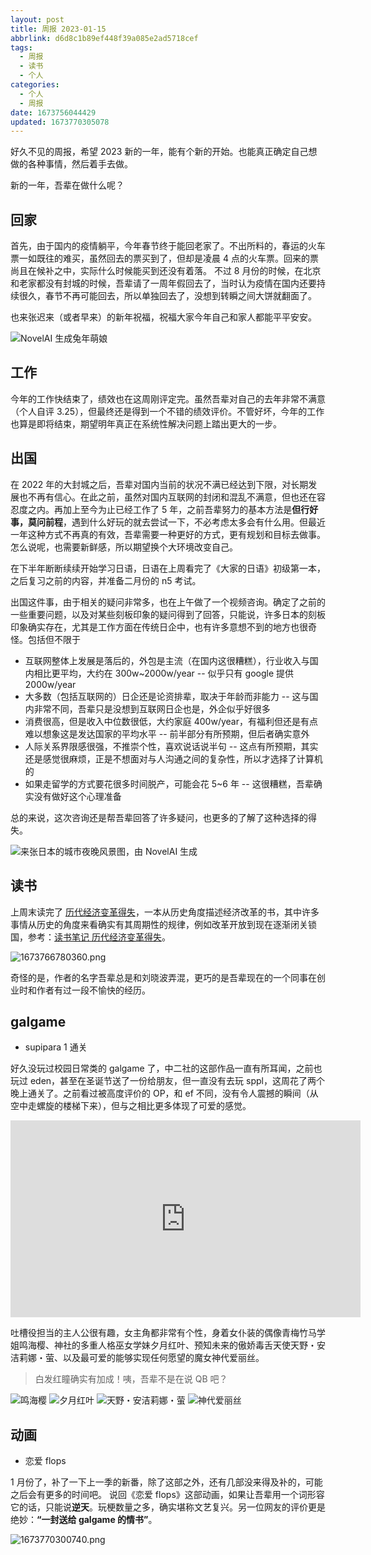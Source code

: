 ```yaml
---
layout: post
title: 周报 2023-01-15
abbrlink: d6d8c1b89ef448f39a085e2ad5718cef
tags:
  - 周报
  - 读书
  - 个人
categories:
  - 个人
  - 周报
date: 1673756044429
updated: 1673770305078
---
```


好久不见的周报，希望 2023 新的一年，能有个新的开始。也能真正确定自己想做的各种事情，然后着手去做。

新的一年，吾辈在做什么呢？

## 回家

首先，由于国内的疫情躺平，今年春节终于能回老家了。不出所料的，春运的火车票一如既往的难买，虽然回去的票买到了，但却是凌晨 4 点的火车票。回来的票尚且在候补之中，实际什么时候能买到还没有着落。
不过 8 月份的时候，在北京和老家都没有封城的时候，吾辈请了一周年假回去了，当时认为疫情在国内还要持续很久，春节不再可能回去，所以单独回去了，没想到转瞬之间大饼就翻面了。

也来张迟来（或者早来）的新年祝福，祝福大家今年自己和家人都能平平安安。

![NovelAI 生成兔年萌娘](/resources/aad107b87fba49ec93333a8edae7e904.png)

## 工作

今年的工作快结束了，绩效也在这周刚评定完。虽然吾辈对自己的去年非常不满意（个人自评 3.25），但最终还是得到一个不错的绩效评价。不管好坏，今年的工作也算是即将结束，期望明年真正在系统性解决问题上踏出更大的一步。

## 出国

在 2022 年的大封城之后，吾辈对国内当前的状况不满已经达到下限，对长期发展也不再有信心。在此之前，虽然对国内互联网的封闭和混乱不满意，但也还在容忍度之内。再加上至今为止已经工作了 5 年，之前吾辈努力的基本方法是**但行好事，莫问前程**，遇到什么好玩的就去尝试一下，不必考虑太多会有什么用。但最近一年这种方式不再真的有效，吾辈需要一种更好的方式，更有规划和目标去做事。怎么说呢，也需要新鲜感，所以期望换个大环境改变自己。

在下半年断断续续开始学习日语，日语在上周看完了《大家的日语》初级第一本，之后复习之前的内容，并准备二月份的 n5 考试。

出国这件事，由于相关的疑问非常多，也在上午做了一个视频咨询。确定了之前的一些重要问题，以及对某些刻板印象的疑问得到了回答，只能说，许多日本的刻板印象确实存在，尤其是工作方面在传统日企中，也有许多意想不到的地方也很奇怪。包括但不限于

- 互联网整体上发展是落后的，外包是主流（在国内这很糟糕），行业收入与国内相比更平均，大约在 300w\~2000w/year -- 似乎只有 google 提供 2000w/year
- 大多数（包括互联网的）日企还是论资排辈，取决于年龄而非能力 -- 这与国内非常不同，吾辈只是没想到互联网日企也是，外企似乎好很多
- 消费很高，但是收入中位数很低，大约家庭 400w/year，有福利但还是有点难以想象这是发达国家的平均水平 -- 前半部分有所预期，但后者确实意外
- 人际关系界限感很强，不推崇个性，喜欢说话说半句 -- 这点有所预期，其实还是感觉很麻烦，正是不想面对与人沟通之间的复杂性，所以才选择了计算机的
- 如果走留学的方式要花很多时间脱产，可能会花 5\~6 年 -- 这很糟糕，吾辈确实没有做好这个心理准备

总的来说，这次咨询还是帮吾辈回答了许多疑问，也更多的了解了这种选择的得失。

![来张日本的城市夜晚风景图，由 NovelAI 生成](/resources/a09cc84fd7fa420d941ce7112a81c1aa.png)

## 读书

上周末读完了 [历代经济变革得失](https://book.douban.com/subject/24851460/)，一本从历史角度描述经济改革的书，其中许多事情从历史的角度来看确实有其周期性的规律，例如改革开放到现在逐渐闭关锁国，参考：[读书笔记 历代经济变革得失](/p/8d1d975302f44c54bafcd17f506a2e8a)。

![1673766780360.png](/resources/4684f2a8e1eb4827959a23bfc0222134.png)

奇怪的是，作者的名字吾辈总是和刘晓波弄混，更巧的是吾辈现在的一个同事在创业时和作者有过一段不愉快的经历。

## galgame

- supipara 1 通关

好久没玩过校园日常类的 galgame 了，中二社的这部作品一直有所耳闻，之前也玩过 eden，甚至在圣诞节送了一份给朋友，但一直没有去玩 sppl，这周花了两个晚上通关了。之前看过被高度评价的 OP，和 ef 不同，没有令人震撼的瞬间（从空中走螺旋的楼梯下来），但与之相比更多体现了可爱的感觉。

<!-- markdownlint-disable-next-line MD033 -->

<iframe width="560" height="315" src="https://www.youtube.com/embed/1w-dyYRksXo" title="YouTube video player" frameborder="0" allow="accelerometer; autoplay; clipboard-write; encrypted-media; gyroscope; picture-in-picture; web-share" allowfullscreen></iframe>

吐槽役担当的主人公很有趣，女主角都非常有个性，身着女仆装的偶像青梅竹马学姐鸣海樱、神社的多重人格巫女学妹夕月红叶、预知未来的傲娇毒舌天使天野・安洁莉娜・萤、以及最可爱的能够实现任何愿望的魔女神代爱丽丝。

> 白发红瞳确实有加成！咦，吾辈不是在说 QB 吧？

![鸣海樱](/resources/bd490a6790464eed8727259aaaaa0a81.png)
![夕月红叶](/resources/eaeb6a9337264b888210c2db0c5caa46.png)
![天野・安洁莉娜・萤](/resources/f1f66b2ade024a69a21f1411f0df8f70.png)
![神代爱丽丝](/resources/a932bd8574ba4f46bd87a06ebc6cb6a9.png)

## 动画

- 恋爱 flops

1 月份了，补了一下上一季的新番，除了这部之外，还有几部没来得及补的，可能之后会有更多的时间吧。
说回《恋爱 flops》这部动画，如果让吾辈用一个词形容它的话，只能说**逆天**。玩梗数量之多，确实堪称文艺复兴。另一位网友的评价更是绝妙：**“一封送给 galgame 的情书”**。

![1673770300740.png](/resources/ce269e366a3c497eb0ffb108631e2e77.png)
